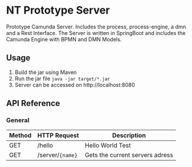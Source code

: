 # NT Prototype Server
Prototype Camunda Server. Includes the process, process-engine, a dmn and a Rest Interface.
The Server is written in SpringBoot and includes the Camunda Engine with BPMN and DMN Models.

## Usage
1. Build the jar using Maven
2. Run the jar file `java -jar target/*.jar`
2. Server can be accessed on http://localhost:8080

## API Reference
### General
Method|HTTP Request|Description
---|---|---
GET|/hello|Hello World Test
GET|/server/`{name}`|Gets the current servers adress
